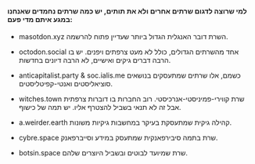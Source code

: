 #### למי שרוצה לדגום שרתים אחרים ולא את תותים, יש כמה שרתים נחמדים שאנחנו במגע איתם מדי פעם:


- masotdon.xyz 
השרת דובר האנגלית הגדול ביותר שעדיין פתוח להרשמה.

- octodon.social
אחד מהשרתים הגדולים, כולל לא מעט צרפתים ויפנים. יש בו הרבה דברים גיקים ואישיים, לא הרבה דיונים בחדשות.

- anticapitalist.party & soc.ialis.me
כשמם, אלו שרתים שמתעסקים בנושאים סוציאליסטים ואנטי-קפיטליסטים.

- witches.town
שרת קווירי-פמיניסטי-אנרכיסטי. רוב החברות בו דוברות צרפתית אבל זה לא תנאי בשביל להצטרף אליו. יש תמה של כישוף.

- a.weirder.earth
קהילה גיקית שמתעסקת בעיקר במחשבות גיקיות משונות.

- cybre.space
שרת בתמה סיבירפאנקית שמתעסק במידע וסייברפאנק.

- botsin.space
שרת שמיועד לבוטים ובשביל היוצרים שלהם.
